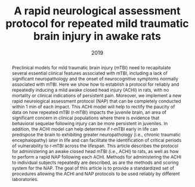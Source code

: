 ---
abstract: Preclinical models for mild traumatic brain injury (mTBI) need to recapitulate several essential clinical features associated with mTBI, including a lack of significant neuropathology and the onset of neurocognitive symptoms normally associated with mTBI. Here we show how to establish a protocol for reliably and repeatedly inducing a mild awake closed head injury (ACHI) in rats, with no mortality or clinical indications of persistent pain. Moreover, we implement a new rapid neurological assessment protocol (NAP) that can be completely conducted within 1 min of each impact. This ACHI model will help to rectify the paucity of data on how repeated mTBI (r‐mTBI) impacts the juvenile brain, an area of significant concern in clinical populations where there is evidence that behavioral sequelae following injury can be more persistent in juveniles. In addition, the ACHI model can help determine if r‐mTBI early in life can predispose the brain to exhibiting greater neuropathology (i.e., chronic traumatic encephalopathy) later in life and can facilitate the identification of critical periods of vulnerability to r‐mTBI across the lifespan. This article describes the protocol for administering an awake closed head mTBI (i.e., ACHI) to rats, as well as how to perform a rapid NAP following each ACHI. Methods for administering the ACHI to individual subjects repeatedly are described, as are the methods and scoring system for the NAP. The goal of this article is to provide a standardized set of procedures allowing the ACHI and NAP protocols to be used reliably by different laboratories.
authors:
- Christie, B.R.
- Trivino-Paredes, J.
- Pinar, C.
- Neale, K.J.
- Meconi, A.
- Reid, H.
- Hutton, C.P.
date: "2019"
doi: "10.1002/cpns.80"
featured: false
image:
  caption: ""
  focal_point: ""
  preview_only: false
projects: []
publication: '*Current Protocols in Neuroscience*, 89(1), e80.'
publication_short:
publication_types:
- "2"
publishDate: "2019-07-19T00:00:00Z"
slides: 
summary:
tags:
- behaviour
- concussion
- mild traumatic brain injury
- head trauma
title: A rapid neurological assessment protocol for repeated mild traumatic brain injury in awake rats
url_code: ""
url_dataset: ""
url_pdf: ""
url_poster: ""
url_project: ""
url_slides: ""
url_source: ""
url_video: ""
---